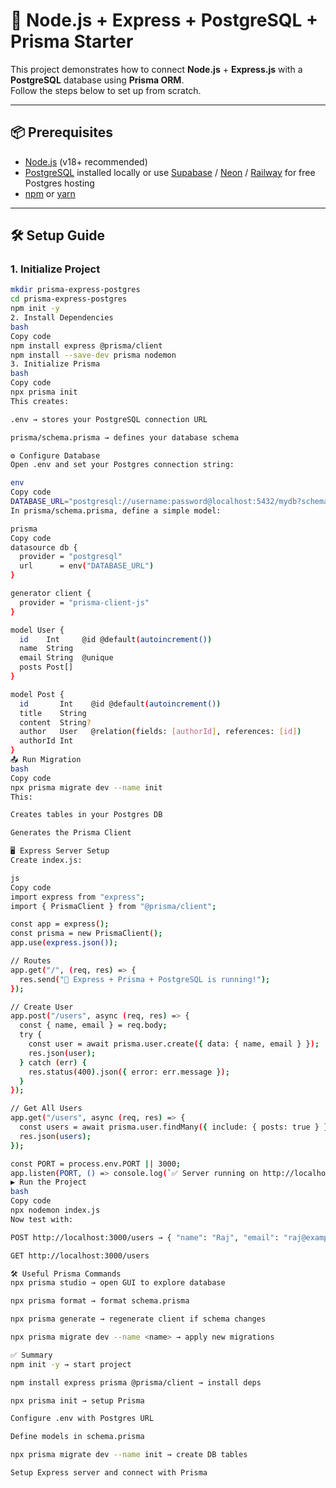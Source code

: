 # 🚀 Node.js + Express + PostgreSQL + Prisma Starter

This project demonstrates how to connect **Node.js** + **Express.js** with a **PostgreSQL** database using **Prisma ORM**.  
Follow the steps below to set up from scratch.

---

## 📦 Prerequisites

- [Node.js](https://nodejs.org/) (v18+ recommended)
- [PostgreSQL](https://www.postgresql.org/) installed locally or use [Supabase](https://supabase.com/) / [Neon](https://neon.tech/) / [Railway](https://railway.app/) for free Postgres hosting
- [npm](https://www.npmjs.com/) or [yarn](https://yarnpkg.com/)

---

## 🛠️ Setup Guide

### 1. Initialize Project
```bash
mkdir prisma-express-postgres
cd prisma-express-postgres
npm init -y
2. Install Dependencies
bash
Copy code
npm install express @prisma/client
npm install --save-dev prisma nodemon
3. Initialize Prisma
bash
Copy code
npx prisma init
This creates:

.env → stores your PostgreSQL connection URL

prisma/schema.prisma → defines your database schema

⚙️ Configure Database
Open .env and set your Postgres connection string:

env
Copy code
DATABASE_URL="postgresql://username:password@localhost:5432/mydb?schema=public"
In prisma/schema.prisma, define a simple model:

prisma
Copy code
datasource db {
  provider = "postgresql"
  url      = env("DATABASE_URL")
}

generator client {
  provider = "prisma-client-js"
}

model User {
  id    Int     @id @default(autoincrement())
  name  String
  email String  @unique
  posts Post[]
}

model Post {
  id       Int    @id @default(autoincrement())
  title    String
  content  String?
  author   User   @relation(fields: [authorId], references: [id])
  authorId Int
}
📤 Run Migration
bash
Copy code
npx prisma migrate dev --name init
This:

Creates tables in your Postgres DB

Generates the Prisma Client

🖥️ Express Server Setup
Create index.js:

js
Copy code
import express from "express";
import { PrismaClient } from "@prisma/client";

const app = express();
const prisma = new PrismaClient();
app.use(express.json());

// Routes
app.get("/", (req, res) => {
  res.send("🚀 Express + Prisma + PostgreSQL is running!");
});

// Create User
app.post("/users", async (req, res) => {
  const { name, email } = req.body;
  try {
    const user = await prisma.user.create({ data: { name, email } });
    res.json(user);
  } catch (err) {
    res.status(400).json({ error: err.message });
  }
});

// Get All Users
app.get("/users", async (req, res) => {
  const users = await prisma.user.findMany({ include: { posts: true } });
  res.json(users);
});

const PORT = process.env.PORT || 3000;
app.listen(PORT, () => console.log(`✅ Server running on http://localhost:${PORT}`));
▶️ Run the Project
bash
Copy code
npx nodemon index.js
Now test with:

POST http://localhost:3000/users → { "name": "Raj", "email": "raj@example.com" }

GET http://localhost:3000/users

🛠️ Useful Prisma Commands
npx prisma studio → open GUI to explore database

npx prisma format → format schema.prisma

npx prisma generate → regenerate client if schema changes

npx prisma migrate dev --name <name> → apply new migrations

✅ Summary
npm init -y → start project

npm install express prisma @prisma/client → install deps

npx prisma init → setup Prisma

Configure .env with Postgres URL

Define models in schema.prisma

npx prisma migrate dev --name init → create DB tables

Setup Express server and connect with Prisma
